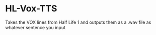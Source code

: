 # HL-Vox-TTS
Takes the VOX lines from Half Life 1 and outputs them as a .wav file as whatever sentence you input

